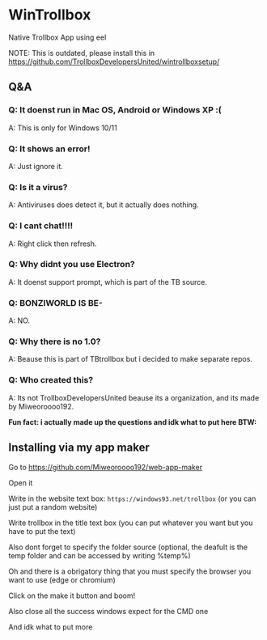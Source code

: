 # WinTrollbox
Native Trollbox App using eel

NOTE: This is outdated, please install this in https://github.com/TrollboxDevelopersUnited/wintrollboxsetup/
## Q&A
### Q: It doenst run in Mac OS, Android or Windows XP :(
A: This is only for Windows 10/11
### Q: It shows an error!
A: Just ignore it.
### Q: Is it a virus?
A: Antiviruses does detect it, but it actually does nothing.
### Q: I cant chat!!!!
A: Right click then refresh.
### Q: Why didnt you use Electron?
A: It doenst support prompt, which is part of the TB source.
### Q: BONZIWORLD IS BE-
A: NO.
### Q: Why there is no 1.0?
A: Beause this is part of TBtrollbox but i decided to make separate repos.
### Q: Who created this?
A: Its not TrollboxDevelopersUnited beause its a organization, and its made by Miweoroooo192.

<b>Fun fact: i actually made up the questions and idk what to put here BTW:</b>
## Installing via my app maker
Go to https://github.com/Miweoroooo192/web-app-maker

Open it

Write in the website text box: ```https://windows93.net/trollbox``` (or you can just put a random website)

Write trollbox in the title text box (you can put whatever you want but you have to put the text)

Also dont forget to specify the folder source (optional, the deafult is the temp folder and can be accessed by writing %temp%)

Oh and there is a obrigatory thing that you must specify the browser you want to use (edge or chromium)

Click on the make it button and boom!

Also close all the success windows expect for the CMD one

And idk what to put more

